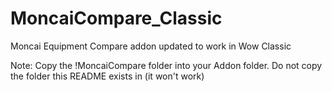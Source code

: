 # MoncaiCompare_Classic
Moncai Equipment Compare addon updated to work in Wow Classic

Note: Copy the !MoncaiCompare folder into your Addon folder. Do not copy the folder this README exists in (it won't work)

